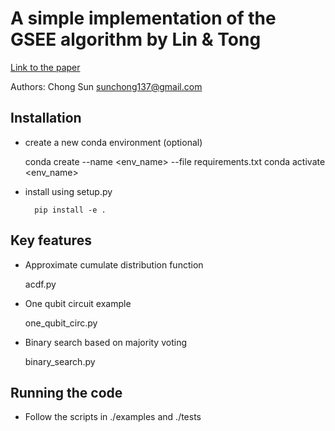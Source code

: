 A simple implementation of the GSEE algorithm by Lin & Tong 
===========================================================
[Link to the paper](https://journals.aps.org/prxquantum/abstract/10.1103/PRXQuantum.3.010318)

Authors: Chong Sun <sunchong137@gmail.com>

Installation
------------
* create a new conda environment (optional)

    conda create --name <env_name> --file requirements.txt
    conda activate <env_name>

* install using setup.py

        pip install -e .

Key features
------------
* Approximate cumulate distribution function 

    acdf.py

* One qubit circuit example

    one_qubit_circ.py

* Binary search based on majority voting

    binary_search.py

Running the code
----------------
* Follow the scripts in ./examples and ./tests
